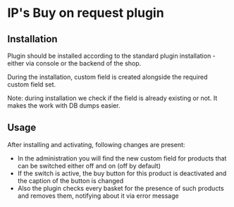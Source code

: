 # IP's Buy on request plugin

## Installation

Plugin should be installed according to the standard plugin installation - either via console or the backend of the shop.

During the installation, custom field is created alongside the required custom field set.

Note: during installation we check if the field is already existing or not. It makes the work with DB dumps easier.

## Usage

After installing and activating, following changes are present:
* In the administration you will find the new custom field for products that can be switched either off and on (off by default)
* If the switch is active, the buy button for this product is deactivated and the caption of the button is changed
* Also the plugin checks every basket for the presence of such products and removes them, notifying about it via error message
